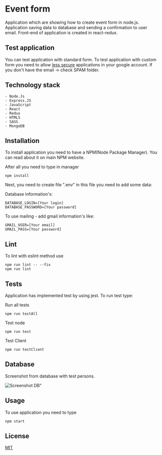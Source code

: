# Event form

Application which are showing how to create event form in node.js.
Application saving data to database and sending a confirmation to user email.
Front-end of application is created in react-redux.

## Test application

You can test application with standard form.
To test application with custom form you need to allow [less secure](https://myaccount.google.com/lesssecureapps) applications in your google account.
If you don't have the email -> check SPAM folder.

## Technology stack
    - Node.Js
    - Express.JS
    - JavaScript
    - React
    - Redux
    - HTML5
    - SASS
    - MongoDB

## Installation
To install application you need to have a NPM(Node Package Manager). You can read about it on main NPM website.

After all you need to type in manager

```GIT
npm install
```

Next, you need to create file ".env" in this file you need to add some data:

Database information's:
```DATABASE
DATABASE_LOGIN=[Your login]
DATABASE_PASSWORD=[Your password]
```

To use mailing - add gmail information's like:
```GMAIL
GMAIL_USER=[Your email]
GMAIL_PASS=[Your password]
```

## Lint

To lint with eslint method use
```
npm run lint -- --fix
npm run lint
```

## Tests
Application has implemented test by using jest.
To run test type:

Run all tests
```Test whole project
npm run testAll
```

Test node
```Test Node
npm run test
```

Test Client
```Test Client
npm run testClient
```

## Database
Screenshot from database with test persons.

![Screenshot DB](https://i.ibb.co/v4LK67y/zrzutdb.png)"

## Usage
To use application you need to type

```GIT
npm start
```

## License
[MIT](https://choosealicense.com/licenses/mit/)
